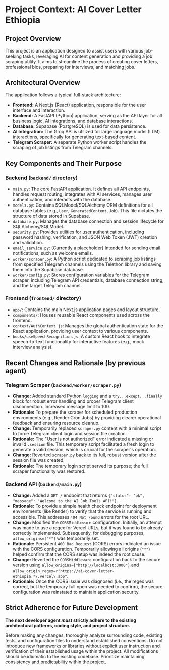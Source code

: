 # Project Context: AI Cover Letter Ethiopia

## Project Overview
This project is an application designed to assist users with various job-seeking tasks, leveraging AI for content generation and providing a job scraping utility. It aims to streamline the process of creating cover letters, professional bios, preparing for interviews, and matching jobs.

## Architectural Overview
The application follows a typical full-stack architecture:
- **Frontend:** A Next.js (React) application, responsible for the user interface and interaction.
- **Backend:** A FastAPI (Python) application, serving as the API layer for all business logic, AI integrations, and database interactions.
- **Database:** Supabase (PostgreSQL) is used for data persistence.
- **AI Integration:** The Groq API is utilized for large language model (LLM) interactions, specifically for generating text-based content.
- **Telegram Scraper:** A separate Python worker script handles the scraping of job listings from Telegram channels.

## Key Components and Their Purpose

### Backend (`backend/` directory)
- `main.py`: The core FastAPI application. It defines all API endpoints, handles request routing, integrates with AI services, manages user authentication, and interacts with the database.
- `models.py`: Contains SQLModel/SQLAlchemy ORM definitions for all database tables (e.g., `User`, `GeneratedContent`, `Job`). This file dictates the structure of data stored in Supabase.
- `database.py`: Manages the database connection and session lifecycle for SQLAlchemy/SQLModel.
- `security.py`: Provides utilities for user authentication, including password hashing, verification, and JSON Web Token (JWT) creation and validation.
- `email_service.py`: (Currently a placeholder) Intended for sending email notifications, such as welcome emails.
- `worker/scraper.py`: A Python script dedicated to scraping job listings from specified Telegram channels using the Telethon library and saving them into the Supabase database.
- `worker/config.py`: Stores configuration variables for the Telegram scraper, including Telegram API credentials, database connection string, and the target Telegram channel.

### Frontend (`frontend/` directory)
- `app/`: Contains the main Next.js application pages and layout structure.
- `components/`: Houses reusable React components used across the frontend.
- `context/AuthContext.js`: Manages the global authentication state for the React application, providing user context to various components.
- `hooks/useSpeechRecognition.js`: A custom React hook to integrate speech-to-text functionality for interactive features (e.g., mock interview analysis).

## Recent Changes and Rationale (by previous agent)

### Telegram Scraper (`backend/worker/scraper.py`)
- **Change:** Added standard Python `logging` and a `try...except...finally` block for robust error handling and proper Telegram client disconnection. Increased message limit to 100.
- **Rationale:** To prepare the scraper for scheduled production environments (e.g., Render Cron Jobs) by providing clearer operational feedback and ensuring resource cleanup.
- **Change:** Temporarily replaced `scraper.py` content with a minimal script to force Telegram client login and session file creation.
- **Rationale:** The "User is not authorized" error indicated a missing or invalid `.session` file. This temporary script facilitated a fresh login to generate a valid session, which is crucial for the scraper's operation.
- **Change:** Reverted `scraper.py` back to its full, robust version after the session file was created.
- **Rationale:** The temporary login script served its purpose; the full scraper functionality was restored.

### Backend API (`backend/main.py`)
- **Change:** Added a `GET /` endpoint that returns `{"status": "ok", "message": "Welcome to the AI Job Tools API!"}`.
- **Rationale:** To provide a simple health check endpoint for deployment environments (like Render) to verify that the service is running and accessible. This addresses `404 Not Found` errors for the root URL.
- **Change:** Modified the `CORSMiddleware` configuration. Initially, an attempt was made to use a regex for Vercel URLs, but it was found to be already correctly implemented. Subsequently, for debugging purposes, `allow_origins=["*"]` was temporarily set.
- **Rationale:** Persistent `400 Bad Request` (CORS) errors indicated an issue with the CORS configuration. Temporarily allowing all origins (`"*"`) helped confirm that the CORS setup was indeed the root cause.
- **Change:** Reverted the `CORSMiddleware` configuration back to the secure version using `allow_origins=["http://localhost:3000"]` and `allow_origin_regex=r"https://ai-cover-letter-ethiopia.*\.vercel\.app"`.
- **Rationale:** Once the CORS issue was diagnosed (i.e., the regex was correct, but the temporary full open was needed to confirm), the secure configuration was reinstated to maintain application security.

## Strict Adherence for Future Development

**The next developer agent *must* strictly adhere to the existing architectural patterns, coding style, and project structure.**

Before making any changes, thoroughly analyze surrounding code, existing tests, and configuration files to understand established conventions. Do not introduce new frameworks or libraries without explicit user instruction and verification of their established usage within the project. All modifications should be idiomatic to the existing codebase. Prioritize maintaining consistency and predictability within the project.
